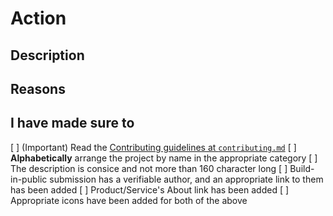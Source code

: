 # Action

<!-- Very brief explaination of your action -->

## Description

<!-- Detailed explaination as to why it's done (if it isn't obvious) -->

## Reasons

<!-- 
Select one or more of these
  - Following
  - Following
  - Following
  - To be added
-->

## I have made sure to

<!-- Put a `x` inside the `[ ]` in each one of these -->
[ ] (Important) Read the [Contributing guidelines at `contributing.md`](contributing.md)
[ ] **Alphabetically** arrange the project by name in the appropriate category
[ ] The description is consice and not more than 160 character long
[ ] Build-in-public submission has a verifiable author, and an appropriate link to them has been added
[ ] Product/Service's About link has been added
[ ] Appropriate icons have been added for both of the above
